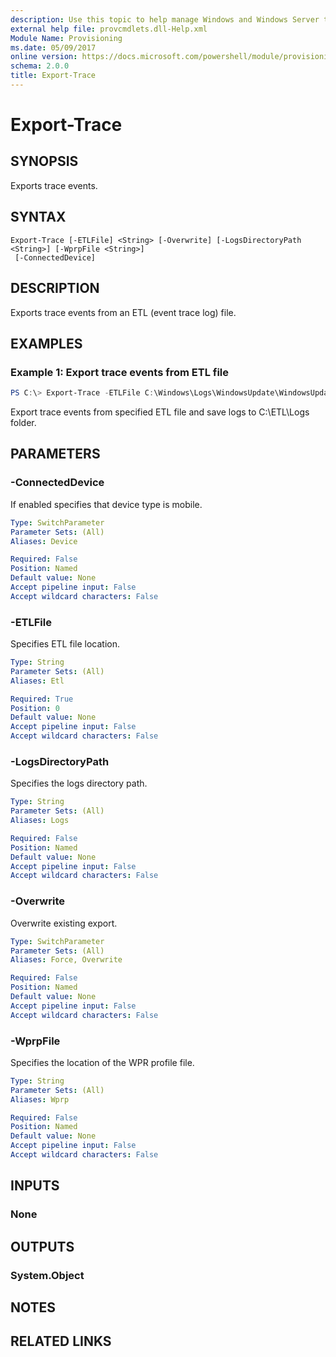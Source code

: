 ```yaml
---
description: Use this topic to help manage Windows and Windows Server technologies with Windows PowerShell.
external help file: provcmdlets.dll-Help.xml
Module Name: Provisioning
ms.date: 05/09/2017
online version: https://docs.microsoft.com/powershell/module/provisioning/export-trace?view=windowsserver2022-ps&wt.mc_id=ps-gethelp
schema: 2.0.0
title: Export-Trace
---
```


# Export-Trace

## SYNOPSIS
Exports trace events.

## SYNTAX

```
Export-Trace [-ETLFile] <String> [-Overwrite] [-LogsDirectoryPath <String>] [-WprpFile <String>]
 [-ConnectedDevice]
```

## DESCRIPTION
Exports trace events from an ETL (event trace log) file.

## EXAMPLES

### Example 1: Export trace events from ETL file
```powershell
PS C:\> Export-Trace -ETLFile C:\Windows\Logs\WindowsUpdate\WindowsUpdate.20211013.074054.819.1.etl -LogsDirectoryPath C:\ETL\Logs
```

Export trace events from specified ETL file and save logs to C:\ETL\Logs folder.

## PARAMETERS

### -ConnectedDevice
If enabled specifies that device type is mobile.

```yaml
Type: SwitchParameter
Parameter Sets: (All)
Aliases: Device

Required: False
Position: Named
Default value: None
Accept pipeline input: False
Accept wildcard characters: False
```

### -ETLFile
Specifies ETL file location.

```yaml
Type: String
Parameter Sets: (All)
Aliases: Etl

Required: True
Position: 0
Default value: None
Accept pipeline input: False
Accept wildcard characters: False
```

### -LogsDirectoryPath
Specifies the logs directory path.

```yaml
Type: String
Parameter Sets: (All)
Aliases: Logs

Required: False
Position: Named
Default value: None
Accept pipeline input: False
Accept wildcard characters: False
```

### -Overwrite
Overwrite existing export.

```yaml
Type: SwitchParameter
Parameter Sets: (All)
Aliases: Force, Overwrite

Required: False
Position: Named
Default value: None
Accept pipeline input: False
Accept wildcard characters: False
```

### -WprpFile
Specifies the location of the WPR profile file.

```yaml
Type: String
Parameter Sets: (All)
Aliases: Wprp

Required: False
Position: Named
Default value: None
Accept pipeline input: False
Accept wildcard characters: False
```

## INPUTS

### None


## OUTPUTS

### System.Object

## NOTES

## RELATED LINKS


